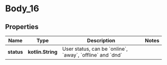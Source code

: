 
# Body_16

## Properties
Name | Type | Description | Notes
------------ | ------------- | ------------- | -------------
**status** | **kotlin.String** | User status, can be &#x60;online&#x60;, &#x60;away&#x60;, &#x60;offline&#x60; and &#x60;dnd&#x60; | 




